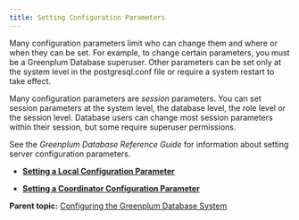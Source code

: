 ```yaml
---
title: Setting Configuration Parameters 
---
```


Many configuration parameters limit who can change them and where or when they can be set. For example, to change certain parameters, you must be a Greenplum Database superuser. Other parameters can be set only at the system level in the postgresql.conf file or require a system restart to take effect.

Many configuration parameters are *session* parameters. You can set session parameters at the system level, the database level, the role level or the session level. Database users can change most session parameters within their session, but some require superuser permissions.

See the *Greenplum Database Reference Guide* for information about setting server configuration parameters.

-   **[Setting a Local Configuration Parameter](../topics/g-setting-a-local-configuration-parameter.html)**  

-   **[Setting a Coordinator Configuration Parameter](../topics/g-setting-a-coordinator-configuration-parameter.html)**  


**Parent topic:** [Configuring the Greenplum Database System](../topics/g-configuring-the-greenplum-system.html)

